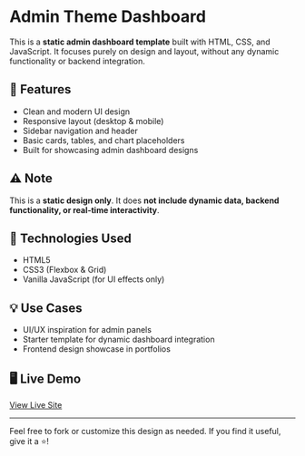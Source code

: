 # Admin Theme Dashboard

This is a **static admin dashboard template** built with HTML, CSS, and JavaScript. It focuses purely on design and layout, without any dynamic functionality or backend integration.

## 🔹 Features

- Clean and modern UI design
- Responsive layout (desktop & mobile)
- Sidebar navigation and header
- Basic cards, tables, and chart placeholders
- Built for showcasing admin dashboard designs

## ⚠️ Note

This is a **static design only**. It does **not include dynamic data, backend functionality, or real-time interactivity**.

## 📁 Technologies Used

- HTML5
- CSS3 (Flexbox & Grid)
- Vanilla JavaScript (for UI effects only)

## 💡 Use Cases

- UI/UX inspiration for admin panels
- Starter template for dynamic dashboard integration
- Frontend design showcase in portfolios

## 🖥️ Live Demo

[View Live Site](https://afrinfathima0301.github.io/admin-theme/)

---

Feel free to fork or customize this design as needed. If you find it useful, give it a ⭐️!
